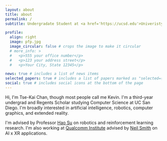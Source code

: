 ```yaml
---
layout: about
title: about
permalink: /
subtitle: Undergradate Student at <a href='https://ucsd.edu'>Univeristy of California, San Diego (UCSD)</a>

profile:
  align: right
  image: pfp.jpg
  image_circular: false # crops the image to make it circular
  # more_info: >
  #   <p>555 your office number</p>
  #   <p>123 your address street</p>
  #   <p>Your City, State 12345</p>

news: true # includes a list of news items
selected_papers: true # includes a list of papers marked as "selected={true}"
social: true # includes social icons at the bottom of the page
---
```


Hi, I'm Tse-Kai Chan, though most people call me Kevin. I'm a third-year undergrad and Regents Scholar studying Computer Science at UC San Diego. I'm broadly interested in artificial intelligence, robotics, computer graphics, and extended reality.

I'm advised by Professor [Hao Su](https://cseweb.ucsd.edu/~haosu/) on robotics and reinforcement learning research. I'm also working at [Qualcomm Institute](https://qi.ucsd.edu) advised by [Neil Smith](https://qi.ucsd.edu/about/leadership/neil-smith/) on AI x XR applications.
